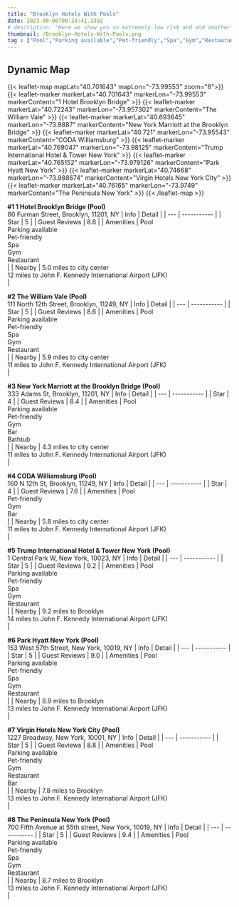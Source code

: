 ```yaml
---
title: "Brooklyn Hotels With Pools"
date: 2023-08-06T08:24:41.339Z
# description: "Here we show you an extremely low risk and and another medium risk approach to earn passive income "
thumbnail: /Brooklyn-Hotels-With-Pools.png
tag : ["Pool","Parking available","Pet-friendly","Spa","Gym","Restaurant","Bar","Bathtub"]
---
```


## Dynamic Map
{{< leaflet-map  mapLat="40.701643" mapLon="-73.99553" zoom="8">}}
    {{< leaflet-marker markerLat="40.701643" markerLon="-73.99553" markerContent="1 Hotel Brooklyn Bridge" >}}
    {{< leaflet-marker markerLat="40.72243" markerLon="-73.957302" markerContent="The William Vale" >}}
    {{< leaflet-marker markerLat="40.693645" markerLon="-73.9887" markerContent="New York Marriott at the Brooklyn Bridge" >}}
    {{< leaflet-marker markerLat="40.721" markerLon="-73.95543" markerContent="CODA Williamsburg" >}}
    {{< leaflet-marker markerLat="40.769047" markerLon="-73.98125" markerContent="Trump International Hotel & Tower New York" >}}
    {{< leaflet-marker markerLat="40.765152" markerLon="-73.979126" markerContent="Park Hyatt New York" >}}
    {{< leaflet-marker markerLat="40.74668" markerLon="-73.988674" markerContent="Virgin Hotels New York City" >}}
    {{< leaflet-marker markerLat="40.76165" markerLon="-73.9749" markerContent="The Peninsula New York" >}}
{{< /leaflet-map >}}


**#1 1 Hotel Brooklyn Bridge (Pool)**<br>60 Furman Street, Brooklyn, 11201, NY
| Info | Detail |
| --- | ----------- |
| Star | 5 |
| Guest Reviews | 8.6 |
| Amenities | Pool<br>Parking available<br>Pet-friendly<br>Spa<br>Gym<br>Restaurant<br> |
| Nearby | 5.0 miles to city center<br>12 miles to John F. Kennedy International Airport (JFK)<br> |

**#2 The William Vale (Pool)**<br>111 North 12th Street, Brooklyn, 11249, NY
| Info | Detail |
| --- | ----------- |
| Star | 5 |
| Guest Reviews | 8.6 |
| Amenities | Pool<br>Parking available<br>Pet-friendly<br>Spa<br>Gym<br>Restaurant<br> |
| Nearby | 5.9 miles to city center<br>11 miles to John F. Kennedy International Airport (JFK)<br> |

**#3 New York Marriott at the Brooklyn Bridge (Pool)**<br>333 Adams St, Brooklyn, 11201, NY
| Info | Detail |
| --- | ----------- |
| Star | 4 |
| Guest Reviews | 8.4 |
| Amenities | Pool<br>Parking available<br>Pet-friendly<br>Gym<br>Bar<br>Bathtub<br> |
| Nearby | 4.3 miles to city center<br>11 miles to John F. Kennedy International Airport (JFK)<br> |

**#4 CODA Williamsburg (Pool)**<br>160 N 12th St, Brooklyn, 11249, NY
| Info | Detail |
| --- | ----------- |
| Star | 4 |
| Guest Reviews | 7.6 |
| Amenities | Pool<br>Pet-friendly<br>Gym<br>Bar<br> |
| Nearby | 5.8 miles to city center<br>11 miles to John F. Kennedy International Airport (JFK)<br> |

**#5 Trump International Hotel & Tower New York (Pool)**<br>1 Central Park W, New York, 10023, NY
| Info | Detail |
| --- | ----------- |
| Star | 5 |
| Guest Reviews | 9.2 |
| Amenities | Pool<br>Parking available<br>Pet-friendly<br>Spa<br>Gym<br>Restaurant<br> |
| Nearby | 9.2 miles to Brooklyn<br>14 miles to John F. Kennedy International Airport (JFK)<br> |

**#6 Park Hyatt New York (Pool)**<br>153 West 57th Street, New York, 10019, NY
| Info | Detail |
| --- | ----------- |
| Star | 5 |
| Guest Reviews | 9.0 |
| Amenities | Pool<br>Parking available<br>Pet-friendly<br>Spa<br>Gym<br>Restaurant<br> |
| Nearby | 8.9 miles to Brooklyn<br>13 miles to John F. Kennedy International Airport (JFK)<br> |

**#7 Virgin Hotels New York City (Pool)**<br>1227 Broadway, New York, 10001, NY
| Info | Detail |
| --- | ----------- |
| Star | 5 |
| Guest Reviews | 8.8 |
| Amenities | Pool<br>Parking available<br>Pet-friendly<br>Gym<br>Restaurant<br>Bar<br> |
| Nearby | 7.8 miles to Brooklyn<br>13 miles to John F. Kennedy International Airport (JFK)<br> |

**#8 The Peninsula New York (Pool)**<br>700 Fifth Avenue at 55th street, New York, 10019, NY
| Info | Detail |
| --- | ----------- |
| Star | 5 |
| Guest Reviews | 9.4 |
| Amenities | Pool<br>Parking available<br>Pet-friendly<br>Spa<br>Gym<br>Restaurant<br> |
| Nearby | 8.7 miles to Brooklyn<br>13 miles to John F. Kennedy International Airport (JFK)<br> |

